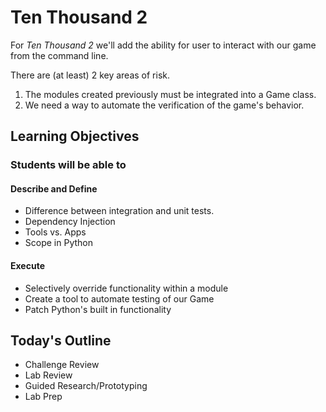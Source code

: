 # Ten Thousand 2

For _Ten Thousand 2_ we'll add the ability for user to interact with our game from the command line.

There are (at least) 2 key areas of risk.

1. The modules created previously must be integrated into a Game class.
1. We need a way to automate the verification of the game's behavior.

## Learning Objectives

### Students will be able to

#### Describe and Define

- Difference between integration and unit tests.
- Dependency Injection
- Tools vs. Apps
- Scope in Python

#### Execute

- Selectively override functionality within a module
- Create a tool to automate testing of our Game
- Patch Python's built in functionality

## Today's Outline

- Challenge Review
- Lab Review
- Guided Research/Prototyping
- Lab Prep
